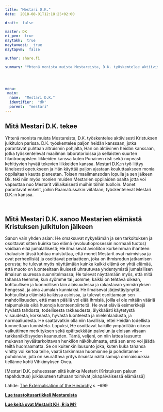 ```yaml
---
title: "Mestari D.K."
date:  2018-08-01T12:18:25+02:00

draft:  false

master: DK
ei_pvm:  true
naytakk:  true
naytavuosi:  true
naytapvm:  false

author: share.fi

summary: "Yhtenä monista muista Mestareista, D.K. työskentelee aktiivisesti Kristuksen julkitulon parissa. D.K. työskentelee paljon heidän kanssaan, jotka parantavat puhtaan altruismin pohjalta, Hän on aktiivinen heidän kanssaan, jotka työskentelevät maailman laboratorioissa ja sellaisten suurten filantrooppisten liikkeiden kanssa kuten Punainen risti sekä nopeasti kehittyvien hyvää tekevien liikkeiden kanssa."



 
menu:
 main:
  name:  "Mestari D.K."
  identifier:  "dk"
  parent:  "mestari"
---
```


<h2>Mitä Mestari D.K. tekee</h2>
<p>Yhtenä monista muista Mestareista, D.K. työskentelee aktiivisesti Kristuksen julkitulon parissa. D.K. työskentelee paljon heidän kanssaan, jotka parantavat puhtaan altruismin pohjalta, Hän on aktiivinen heidän kanssaan, jotka työskentelevät maailman laboratorioissa ja sellaisten suurten filantrooppisten liikkeiden kanssa kuten Punainen risti sekä nopeasti kehittyvien hyvää tekevien liikkeiden kanssa. Mestari D.K.:n työ liittyy läheisesti opetukseen ja Hän käyttää paljon ajastaan kouluttaakseen monia oppilaitaan kautta planeetan. Toisen maailmansodan lopulla ja sen jälkeen Dk. teki niin myös monien muiden Mestarien oppilaiden osalta jotta voi vapauttaa nuo Mestarit väliaikaisesti muihin töihin tuolloin. Monet parantavat enkelit, joihin Raamatussakin viitataan, työskentelevät Mestari D.K.:n kanssa.</p>
<p>&nbsp;</p>
<h2>Mitä Mestari D.K. sanoo Mestarien elämästä Kristuksen julkitulon jälkeen</h2>
<p>Sanon vain yhden asian: He omaksuvat nykyelämän ja sen tarkoituksen ja osoittavat sitten kuinka tuo elämä (evoluutioprosessin normaali tuotos) voidaan elää jumalallisesti; He ilmaisevat avioliiton korkeimman ihanteen (haluaisin tässä kohtaa muistuttaa, että monet Mestarit ovat naimisissa ja ovat perheellisiä) ja osoittavat periaatteen, joka on ihmisrodun jatkamisen perusta; he tulevat myös näyttämään kuinka kaikki elämä on yhtä elämää, että muoto on luonteeltaan ikuisesti uhrautuvaa yhdentymistä jumalallisen ilmaisun suuressa suunnitelmassa; He tulevat näyttämään myös, että mitä tahansa teemme, kun syömme tai juomme, kaikki on tehtävä oikean, kohtuullisen ja luonnollisen lain alaisuudessa ja rakastavan ymmärryksen hengessä, ja aina Jumalan kunniaksi. He ilmaisevat järjestäytynyttä, kohtuullista elämistä kaikissa asioissa, ja tulevat osoittamaan sen mahdollisuuden, että maan päällä voi elää ihmisiä, joilla ei ole mitään vääriä taipumuksia eikä huonoja luonteenpiirteitä. He ovat eläviä esimerkkejä hyvästä tahdosta, todellisesta rakkaudesta, älykkäästi käytetystä viisaudesta, korkeasta, hyvästä luonteesta ja mielenlaadusta, ja normaaliudesta. He saattavatkin olla niin tavallisia, ettei Heidän todellista luonnettaan tunnisteta. Lopuksi, He osoittavat kaikille ympärillään oikean vaikuttimen merkityksen sekä epäitsekkään palvelun ja eloisan viisaan tarkkanäköisyyden kauneuden. Tämä, veljeni, on niin lattea lausunto mukavan hyväätarkoittavan henkilön näkökulmasta, että sen arvo voi jäädä teiltä huomaamatta. Se on kuitenkin lausunto joka, kuten kuka tahansa vihitty voi kertoa teille, vaatii tarkimman huomionne ja pohdintanne &#8211; pohdinnan, jota on seurattava yritys ilmaista näitä samoja ominaisuuksia tiellänne kohti Vihkimyksen Ovea.</p>
<p>[Mestari D.K. puhuessaan siitä kuinka Mestarit (Kristuksen paluun tapahduttua) julkisuuteen tultuaan toimivat jokapäiväisessä elämässä]</p>
<p>Lähde: <a href="http://www.lucistrust.org:8081/obooks/?q=node/629"  target="_blank" class="external" rel="nofollow">The Externalisation of the Hierarchy</a> s. –699</p>
<p><a title="Mestari, mikä on Mestari?" href="/mestari" target="_blank"><strong>Lue taustoitusartikkeli Mestareista</strong></a></p>
<p><strong><a title="Yksittäisiä Mestareita: Rakoczi, Morya ja Koot Hoomi (Kuthumi)" href="/lisatietoa/yksittaisia-mestareita-rakoczi-morya-ja-koot-hoomi-kuthumi" target="_blank">Lue keitä ovat Mestarit KH, R ja M?</a> </strong></p>

